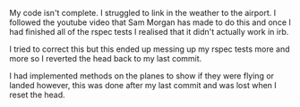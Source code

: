My code isn't complete. I struggled to link in the weather to the airport. I followed the youtube video that Sam Morgan has made to do this and once I had finished all of the rspec tests I realised that it didn't actually work in irb.

I tried to correct this but this ended up messing up my rspec tests more and more so I reverted the head back to my last commit.

I had implemented methods on the planes to show if they were flying or landed however, this was done after my last commit and was lost when I reset the head.

 
